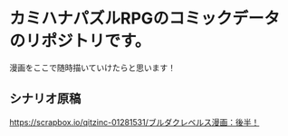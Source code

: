 # カミハナパズルRPGのコミックデータのリポジトリです。

漫画をここで随時描いていけたらと思います！<br>

## シナリオ原稿

https://scrapbox.io/qitzinc-01281531/ブルダクレベルス漫画：後半！
